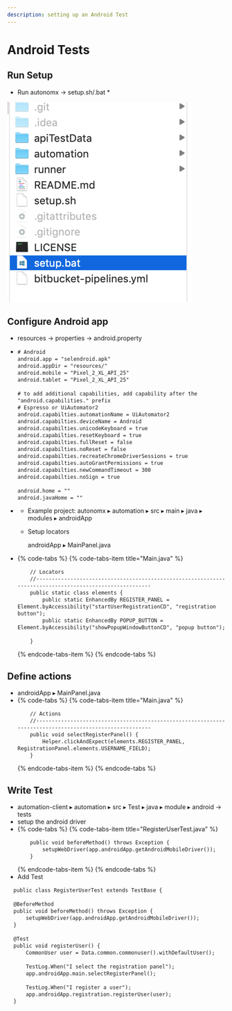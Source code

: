 ```yaml
---
description: setting up an Android Test
---
```


# Android Tests

## Run Setup

* Run autonomx -&gt; setup.sh/.bat
  * 

![](../.gitbook/assets/image%20%2847%29.png)

## Configure Android app

* resources -&gt; properties -&gt; android.property
* ```text
  # Android
  android.app = "selendroid.apk"
  android.appDir = "resources/"
  android.mobile = "Pixel_2_XL_API_25"
  android.tablet = "Pixel_2_XL_API_25"

  # to add additional capabilities, add capability after the "android.capabilities." prefix
  # Espresso or UiAutomator2
  android.capabilties.automationName = UiAutomator2
  android.capabilties.deviceName = Android
  android.capabilties.unicodeKeyboard = true
  android.capabilties.resetKeyboard = true
  android.capabilties.fullReset = false
  android.capabilties.noReset = false
  android.capabilties.recreateChromeDriverSessions = true
  android.capabilties.autoGrantPermissions = true
  android.capabilties.newCommandTimeout = 300
  android.capabilties.noSign = true

  android.home = ""
  android.javaHome = ""
  ```
* * Example project: autonomx ▸ ⁨automation⁩ ▸ ⁨src⁩ ▸ ⁨main⁩ ▸ ⁨java⁩ ▸ ⁨modules⁩ ▸ androidApp⁩
  * Setup locators

    androidApp ▸ MainPanel.java
* {% code-tabs %}
  {% code-tabs-item title="Main.java" %}
  ```text
      // Locators
      //--------------------------------------------------------------------------------------------------------    
      public static class elements {
          public static EnhancedBy REGISTER_PANEL = Element.byAccessibility("startUserRegistrationCD", "registration button");
          public static EnhancedBy POPUP_BUTTON = Element.byAccessibility("showPopupWindowButtonCD", "popup button");

      }
  ```
  {% endcode-tabs-item %}
  {% endcode-tabs %}

## Define actions

* androidApp ▸ MainPanel.java
* {% code-tabs %}
  {% code-tabs-item title="Main.java" %}
  ```text
      // Actions
      //--------------------------------------------------------------------------------------------------------    
      public void selectRegisterPanel() {
          Helper.clickAndExpect(elements.REGISTER_PANEL, RegistrationPanel.elements.USERNAME_FIELD);
      }
  ```
  {% endcode-tabs-item %}
  {% endcode-tabs %}

## Write Test

* ⁨automation-client⁩ ▸ ⁨automation⁩ ▸ ⁨src⁩ ▸ ⁨Test ▸ ⁨java⁩ ▸ ⁨module ▸ ⁨android -&gt; tests
* setup the android driver
* {% code-tabs %}
  {% code-tabs-item title="RegisterUserTest.java" %}
  ```text
      public void beforeMethod() throws Exception {
          setupWebDriver(app.androidApp.getAndroidMobileDriver());
      }
  ```
  {% endcode-tabs-item %}
  {% endcode-tabs %}
* Add Test

```text
  public class RegisterUserTest extends TestBase {
  
  @BeforeMethod
  public void beforeMethod() throws Exception {
      setupWebDriver(app.androidApp.getAndroidMobileDriver());
  }

  @Test
  public void registerUser() {
      CommonUser user = Data.common.commonuser().withDefaultUser();

      TestLog.When("I select the registration panel");
      app.androidApp.main.selectRegisterPanel();

      TestLog.When("I register a user");
      app.androidApp.registration.registerUser(user);
  }
```

